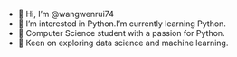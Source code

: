 - 👋 Hi, I’m @wangwenrui74
- 👀 I’m interested in Python.I’m currently learning Python.
- 🌱 Computer Science student with a passion for Python.
- 👋 Keen on exploring data science and machine learning.
